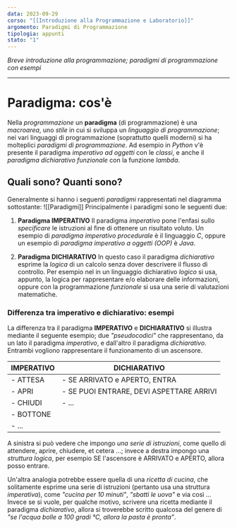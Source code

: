 ```yaml
---
data: 2023-09-29
corso: "[[Introduzione alla Programmazione e Laboratorio]]"
argomento: Paradigmi di Programmazione
tipologia: appunti
stato: "1"
---
```

*Breve introduzione alla programmazione; paradigmi di programmazione con esempi*
- - -
# Paradigma: cos'è
Nella *programmazione* un **paradigma** (di programmazione) è una *macroarea*, uno *stile* in cui si sviluppa un *linguaggio di programmazione*; nei vari linguaggi di programmazione (soprattutto quelli moderni) si ha molteplici *paradigmi di programmazione*. 
Ad esempio in *Python* v'è presente il paradigma *imperativo ad oggetti* con le *classi*, e anche il *paradigma dichiarativo funzionale* con la funzione *lambda*.

## Quali sono? Quanti sono?
Generalmente si hanno i seguenti *paradigmi* rappresentati nel diagramma sottostante:
![[Paradigmi]]
Principalmente i paradigmi sono le seguenti due:
1. **Paradigma IMPERATIVO**
	Il paradigma *imperativo* pone l'enfasi sullo *specificare* le istruzioni al fine di ottenere un risultato voluto. Un esempio di *paradigma imperativo procedurale* è il linguaggio *C*, oppure un esempio di *paradigma imperativo a oggetti (OOP)* è *Java*.

2. **Paradigma DICHIARATIVO**
	In questo caso il paradigma *dichiarativo* esprime la *logica* di un calcolo senza dover descrivere il flusso di controllo. Per esempio nel in un linguaggio dichiarativo *logico* si usa, appunto, la logica per rappresentare e/o elaborare delle informazioni, oppure con la programmazione *funzionale* si usa una serie di valutazioni matematiche.

### Differenza tra imperativo e dichiarativo: esempi
La differenza tra il paradigma **IMPERATIVO** e **DICHIARATIVO** si illustra mediante il seguente esempio; due *"pseudocodici"* che rappresentano, da un lato il paradigma *imperativo*, e dall'altro il paradigma *dichiarativo*. Entrambi vogliono rappresentare il funzionamento di un ascensore.

| IMPERATIVO | DICHIARATIVO                             |
| ---------- | ---------------------------------------- |
| - ATTESA   | - SE ARRIVATO e APERTO, ENTRA            |
| - APRI     | - SE PUOI ENTRARE, DEVI ASPETTARE ARRIVI |
| - CHIUDI   | - ...                                    |
| - BOTTONE  |                                          |
| - ...           |                                          |
A sinistra si può vedere che impongo *una serie di istruzioni*, come quello di attendere, aprire, chiudere, et cetera $\ldots$; invece a destra impongo una *struttura logica*, per esempio SE l'ascensore è ARRIVATO e APERTO, allora posso entrare.

Un'altra analogia potrebbe essere quella di una *ricetta di cucina*, che solitamente esprime una serie di istruzioni (pertanto usa una struttura *imperativa*), come *"cucina per 10 minuti"*, *"sbatti le uova"* e via così $\ldots$
Invece se si vuole, per qualche motivo, scrivere una ricetta mediante il paradigma *dichiarativo*, allora si troverebbe scritto qualcosa del genere di *"se l'acqua bolle a 100 gradi °C, allora la pasta è pronta"*.